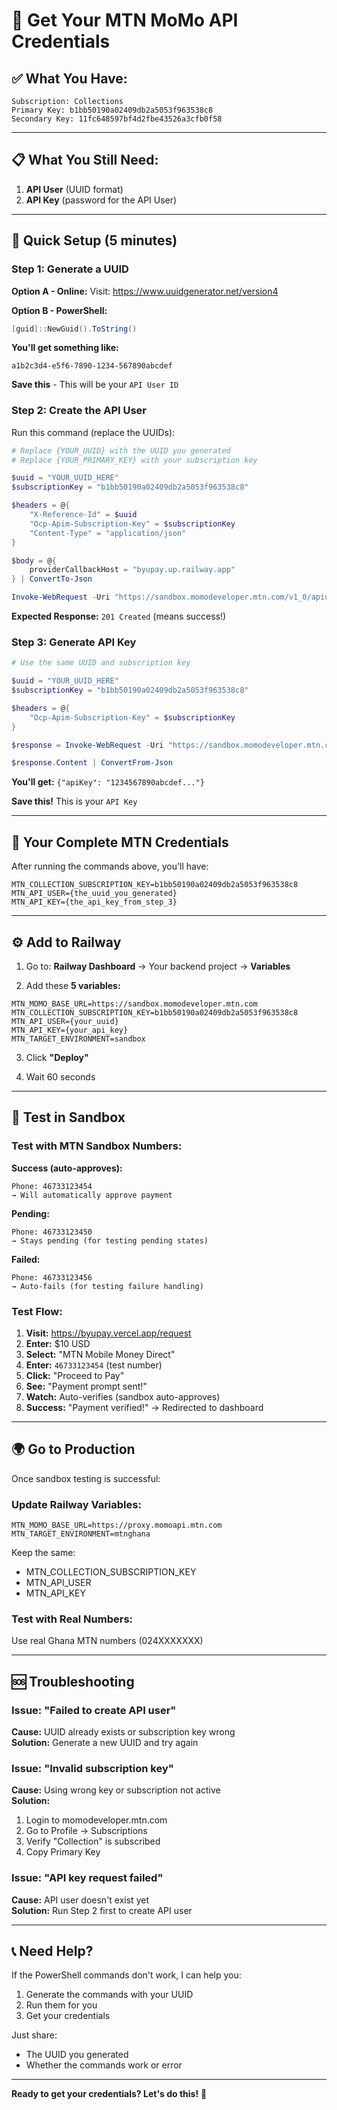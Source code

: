 # 🔑 Get Your MTN MoMo API Credentials

## ✅ What You Have:

```
Subscription: Collections
Primary Key: b1bb50190a02409db2a5053f963538c8
Secondary Key: 11fc648597bf4d2fbe43526a3cfb0f58
```

---

## 📋 What You Still Need:

1. **API User** (UUID format)
2. **API Key** (password for the API User)

---

## 🚀 Quick Setup (5 minutes)

### Step 1: Generate a UUID

**Option A - Online:**
Visit: https://www.uuidgenerator.net/version4

**Option B - PowerShell:**
```powershell
[guid]::NewGuid().ToString()
```

**You'll get something like:**
```
a1b2c3d4-e5f6-7890-1234-567890abcdef
```

**Save this** - This will be your `API User ID`

### Step 2: Create the API User

Run this command (replace the UUIDs):

```powershell
# Replace {YOUR_UUID} with the UUID you generated
# Replace {YOUR_PRIMARY_KEY} with your subscription key

$uuid = "YOUR_UUID_HERE"
$subscriptionKey = "b1bb50190a02409db2a5053f963538c8"

$headers = @{
    "X-Reference-Id" = $uuid
    "Ocp-Apim-Subscription-Key" = $subscriptionKey
    "Content-Type" = "application/json"
}

$body = @{
    providerCallbackHost = "byupay.up.railway.app"
} | ConvertTo-Json

Invoke-WebRequest -Uri "https://sandbox.momodeveloper.mtn.com/v1_0/apiuser" -Method POST -Headers $headers -Body $body
```

**Expected Response:** `201 Created` (means success!)

### Step 3: Generate API Key

```powershell
# Use the same UUID and subscription key

$uuid = "YOUR_UUID_HERE"
$subscriptionKey = "b1bb50190a02409db2a5053f963538c8"

$headers = @{
    "Ocp-Apim-Subscription-Key" = $subscriptionKey
}

$response = Invoke-WebRequest -Uri "https://sandbox.momodeveloper.mtn.com/v1_0/apiuser/$uuid/apikey" -Method POST -Headers $headers

$response.Content | ConvertFrom-Json
```

**You'll get:** `{"apiKey": "1234567890abcdef..."}`

**Save this!** This is your `API Key`

---

## 🎯 Your Complete MTN Credentials

After running the commands above, you'll have:

```env
MTN_COLLECTION_SUBSCRIPTION_KEY=b1bb50190a02409db2a5053f963538c8
MTN_API_USER={the_uuid_you_generated}
MTN_API_KEY={the_api_key_from_step_3}
```

---

## ⚙️ Add to Railway

1. Go to: **Railway Dashboard** → Your backend project → **Variables**

2. Add these **5 variables:**

```env
MTN_MOMO_BASE_URL=https://sandbox.momodeveloper.mtn.com
MTN_COLLECTION_SUBSCRIPTION_KEY=b1bb50190a02409db2a5053f963538c8
MTN_API_USER={your_uuid}
MTN_API_KEY={your_api_key}
MTN_TARGET_ENVIRONMENT=sandbox
```

3. Click **"Deploy"**

4. Wait 60 seconds

---

## 🧪 Test in Sandbox

### Test with MTN Sandbox Numbers:

**Success (auto-approves):**
```
Phone: 46733123454
→ Will automatically approve payment
```

**Pending:**
```
Phone: 46733123450
→ Stays pending (for testing pending states)
```

**Failed:**
```
Phone: 46733123456
→ Auto-fails (for testing failure handling)
```

### Test Flow:

1. **Visit:** https://byupay.vercel.app/request
2. **Enter:** $10 USD
3. **Select:** "MTN Mobile Money Direct"
4. **Enter:** `46733123454` (test number)
5. **Click:** "Proceed to Pay"
6. **See:** "Payment prompt sent!"
7. **Watch:** Auto-verifies (sandbox auto-approves)
8. **Success:** "Payment verified!" → Redirected to dashboard

---

## 🌍 Go to Production

Once sandbox testing is successful:

### Update Railway Variables:

```env
MTN_MOMO_BASE_URL=https://proxy.momoapi.mtn.com
MTN_TARGET_ENVIRONMENT=mtnghana
```

Keep the same:
- MTN_COLLECTION_SUBSCRIPTION_KEY
- MTN_API_USER
- MTN_API_KEY

### Test with Real Numbers:

Use real Ghana MTN numbers (024XXXXXXX)

---

## 🆘 Troubleshooting

### Issue: "Failed to create API user"

**Cause:** UUID already exists or subscription key wrong  
**Solution:** Generate a new UUID and try again

### Issue: "Invalid subscription key"

**Cause:** Using wrong key or subscription not active  
**Solution:** 
1. Login to momodeveloper.mtn.com
2. Go to Profile → Subscriptions
3. Verify "Collection" is subscribed
4. Copy Primary Key

### Issue: "API key request failed"

**Cause:** API user doesn't exist yet  
**Solution:** Run Step 2 first to create API user

---

## 📞 Need Help?

If the PowerShell commands don't work, I can help you:
1. Generate the commands with your UUID
2. Run them for you
3. Get your credentials

Just share:
- The UUID you generated
- Whether the commands work or error

---

**Ready to get your credentials? Let's do this!** 🚀


